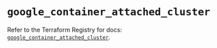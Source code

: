 # `google_container_attached_cluster`

Refer to the Terraform Registry for docs: [`google_container_attached_cluster`](https://registry.terraform.io/providers/hashicorp/google/6.22.0/docs/resources/container_attached_cluster).
